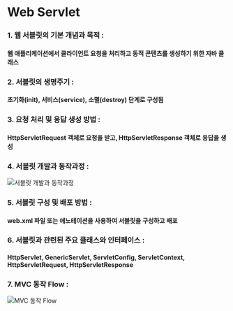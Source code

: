 # Web Servlet

### 1. 웹 서블릿의 기본 개념과 목적 : 
#### 웹 애플리케이션에서 클라이언트 요청을 처리하고 동적 콘텐츠를 생성하기 위한 자바 클래스

### 2. 서블릿의 생명주기 : 
#### 초기화(init), 서비스(service), 소멸(destroy) 단계로 구성됨



### 3. 요청 처리 및 응답 생성 방법 : 
#### HttpServletRequest 객체로 요청을 받고, HttpServletResponse 객체로 응답을 생성

### 4. 서블릿 개발과 동작과정 : 
![서블릿 개발과 동작과정](./images/1.png)


### 5. 서블릿 구성 및 배포 방법 : 
#### web.xml 파일 또는 애노테이션을 사용하여 서블릿을 구성하고 배포


### 6. 서블릿과 관련된 주요 클래스와 인터페이스 : 
#### HttpServlet, GenericServlet, ServletConfig, ServletContext, HttpServletRequest, HttpServletResponse



### 7. MVC 동작 Flow  : 
![MVC 동작 Flow ](./images/web-servlet.jpg)
